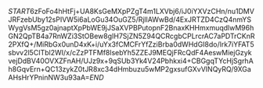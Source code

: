 $START$6zFoFo4hHtFj+UA8KsGeMXpPZgT4m1LXVbj6/iJ0iYXVzCHn/nu1DMVJRFzebUby12sPIVW5i6aLoGu34OuGZ5/RjllAWwBd/4ExJRTZD4CzQ4nmYSWygVsM5gz0ajnaptXpPbWE9jJSaXVPBPutopnF2BnaxKHHmxmuqdlwM96hGN2QpTB4a7RnWZi3StOBew8gIH7SjZN5Z94QCRcgbCPLrcrAC7aPDTrCKnR2PXfQ+/MiRbGx0unD4xK+i/uYx3fCMCFrYfZziBrba0dWHdGI8do/lrk7iYFAT5sbvv2l5CITbl2WI/x/cZzPTFMf8lsebYh5ZZEJ9MEQjFRcQdF4AeswMiejGzykvejDdBV40OVXZFnAH/UJz9x+9qSUb3Yk4V24Pbhkxi4+CBGgqTYcHjSgrhAh8GqvErn+QC13zykZ0tJR8xc34dHmbuzu5wMP2gxsufGXvVINQyRQ/9XGaAHsHrYPninNW3u93aA=$END$